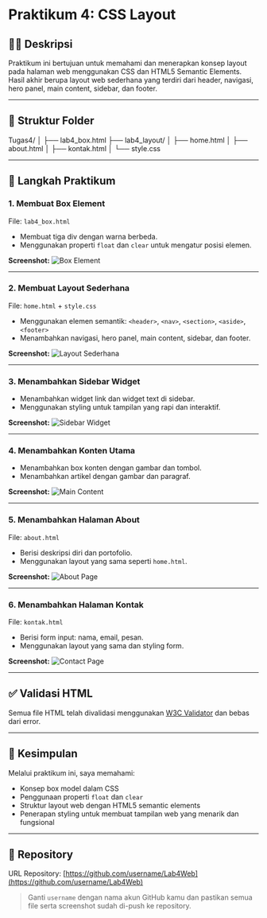 # Praktikum 4: CSS Layout

## 👨‍💻 Deskripsi
Praktikum ini bertujuan untuk memahami dan menerapkan konsep layout pada halaman web menggunakan CSS dan HTML5 Semantic Elements. Hasil akhir berupa layout web sederhana yang terdiri dari header, navigasi, hero panel, main content, sidebar, dan footer.

---

## 📁 Struktur Folder
Tugas4/ │ ├── lab4_box.html ├── lab4_layout/ │   ├── home.html │   ├── about.html │   ├── kontak.html │   └── style.css

---

## 🧪 Langkah Praktikum

### 1. Membuat Box Element
File: `lab4_box.html`

- Membuat tiga div dengan warna berbeda.
- Menggunakan properti `float` dan `clear` untuk mengatur posisi elemen.

**Screenshot:**
![Box Element](screenshots/box-element.png)

---

### 2. Membuat Layout Sederhana
File: `home.html` + `style.css`

- Menggunakan elemen semantik: `<header>`, `<nav>`, `<section>`, `<aside>`, `<footer>`
- Menambahkan navigasi, hero panel, main content, sidebar, dan footer.

**Screenshot:**
![Layout Sederhana](screenshots/layout-sederhana.png)

---

### 3. Menambahkan Sidebar Widget
- Menambahkan widget link dan widget text di sidebar.
- Menggunakan styling untuk tampilan yang rapi dan interaktif.

**Screenshot:**
![Sidebar Widget](screenshots/sidebar-widget.png)

---

### 4. Menambahkan Konten Utama
- Menambahkan box konten dengan gambar dan tombol.
- Menambahkan artikel dengan gambar dan paragraf.

**Screenshot:**
![Main Content](screenshots/main-content.png)

---

### 5. Menambahkan Halaman About
File: `about.html`

- Berisi deskripsi diri dan portofolio.
- Menggunakan layout yang sama seperti `home.html`.

**Screenshot:**
![About Page](screenshots/about-page.png)

---

### 6. Menambahkan Halaman Kontak
File: `kontak.html`

- Berisi form input: nama, email, pesan.
- Menggunakan layout yang sama dan styling form.

**Screenshot:**
![Contact Page](screenshots/contact-page.png)

---

## ✅ Validasi HTML
Semua file HTML telah divalidasi menggunakan [W3C Validator](https://validator.w3.org) dan bebas dari error.

---

## 📌 Kesimpulan
Melalui praktikum ini, saya memahami:
- Konsep box model dalam CSS
- Penggunaan properti `float` dan `clear`
- Struktur layout web dengan HTML5 semantic elements
- Penerapan styling untuk membuat tampilan web yang menarik dan fungsional

---

## 🔗 Repository
URL Repository: [https://github.com/username/Lab4Web](https://github.com/username/Lab4Web)

> Ganti `username` dengan nama akun GitHub kamu dan pastikan semua file serta screenshot sudah di-push ke repository.
